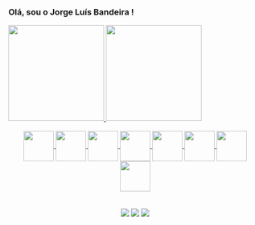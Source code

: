 ### Olá, sou o Jorge Luís Bandeira !
<div>
  <div style="display: inline_block">
    <a href="https://github.com/Jorge-Bandeira94">
    <img height="190em" src=https://github-readme-stats.vercel.app/api?username=Jorge-Bandeira94&theme=dark&show_icons=true)](https://github.com/anuraghazra/github-      readme-stats>
    <img height="190em" src=https://github-readme-stats.vercel.app/api/top-langs/?username=Jorge-Bandeira94&layout=compact&theme=dark&exclude_repo=Atividades---Data-Science-Academy, Jorge-Bandeira94.github.io)](https://github.com/anuraghazra/github-readme-stats>
  </div>
  <div align="center" style="display: inline_block"><br>
  <img align="center" height="60em" src="https://cdn.jsdelivr.net/gh/devicons/devicon/icons/java/java-original-wordmark.svg" />
  <img align="center" height="60em" src="https://cdn.jsdelivr.net/gh/devicons/devicon/icons/javascript/javascript-original.svg" />
  <img align="center" height="60em" src="https://cdn.jsdelivr.net/gh/devicons/devicon/icons/python/python-original.svg" />
  <img align="center" height="60em"src="https://cdn.jsdelivr.net/gh/devicons/devicon/icons/jupyter/jupyter-original-wordmark.svg" />
  <img align="center" height="60em" src="https://cdn.jsdelivr.net/gh/devicons/devicon/icons/postgresql/postgresql-original-wordmark.svg" />
  <img align="center" height="60em" src="https://cdn.jsdelivr.net/gh/devicons/devicon/icons/mysql/mysql-original-wordmark.svg" />
  <img align="center" height="60em" src="https://cdn.jsdelivr.net/gh/devicons/devicon/icons/intellij/intellij-original-wordmark.svg" />
  <img align="center" height="60em" src="https://cdn.jsdelivr.net/gh/devicons/devicon/icons/visualstudio/visualstudio-plain.svg" />          
</div>

<br>
<br>
<div align="center" style="justify-content: space-between"> 
  <a href="https://www.instagram.com/j.luisban/" target="_blank"><img src="https://img.shields.io/badge/-Instagram-%23E4405F?style=for-the-badge&logo=instagram&logoColor=white" target="_blank"></a>
  <a href = "mailto:jorge08luis94@gmail.com"><img src="https://img.shields.io/badge/-Gmail-%23333?style=for-the-badge&logo=gmail&logoColor=white" target="_blank"></a>
  <a href="https://www.linkedin.com/in/jorge08luis94" target="_blank"><img src="https://img.shields.io/badge/-LinkedIn-%230077B5?style=for-the-badge&logo=linkedin&logoColor=white" target="_blank"></a> 
  
</div>

<!--<img src="https://drive.google.com/file/d/1GjsRWSoPVv9NTsjh0a-qS7_6yKb835j-/view?usp=share_link"/>
